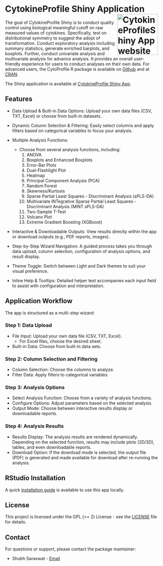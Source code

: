 
<!-- README.md is generated from README.Rmd. Please edit that file -->

# CytokineProfile Shiny Application <a href="https://shinyinfo.cytokineprofile.org/"><img src="man/figures/logo.png" align="right" height="134" alt="CytokineProfileShiny App website" /></a>

The goal of CytokineProfile Shiny is to conduct quality control using
biological meaningful cutoff on raw measured values of cytokines.
Specifically, test on distributional symmetry to suggest the adopt of
transformation. Conduct exploratory analysis including summary
statistics, generate enriched barplots, and boxplots. Further, conduct
univariate analysis and multivariate analysis for advance analysis. It
provides an overall user-friendly experience for users to conduct
analyses on their own data. For advanced users, the CytoProfile R
package is available on
[Github](https://github.com/saraswatsh/CytoProfile) and at
[CRAN](https://cran.r-project.org/package=CytoProfile).

The Shiny application is available at [CytokineProfile Shiny
App](https://saraswatsh-cytokineprofileshiny.share.connect.posit.cloud).

## Features

- Data Upload & Built-in Data Options: Upload your own data files (CSV,
  TXT, Excel) or choose from built-in datasets.

- Dynamic Column Selection & Filtering: Easily select columns and apply
  filters based on categorical variables to focus your analysis.

- Multiple Analysis Functions:

  - Choose from several analysis functions, including:
    1.  ANOVA
    2.  Boxplots and Enhanced Boxplots
    3.  Error-Bar Plots
    4.  Dual-Flashlight Plot
    5.  Heatmap
    6.  Principal Component Analysis (PCA)
    7.  Random Forest
    8.  Skewness/Kurtosis
    9.  Sparse Partial Least Squares - Discriminant Analysis (sPLS-DA)
    10. Multivariate INTegrative Sparse Partial Least Squares -
        Discriminant Analysis (MINT sPLS-DA)
    11. Two-Sample T-Test
    12. Volcano Plot
    13. Extreme Gradient Boosting (XGBoost)

- Interactive & Downloadable Outputs: View results directly within the
  app or download outputs (e.g., PDF reports, images).

- Step-by-Step Wizard Navigation: A guided process takes you through
  data upload, column selection, configuration of analysis options, and
  result display.

- Theme Toggle: Switch between Light and Dark themes to suit your visual
  preference.

- Inline Help & Tooltips: Detailed helper text accompanies each input
  field to assist with configuration and interpretation.

## Application Workflow

The app is structured as a multi-step wizard:

### Step 1: Data Upload

- File Input: Upload your own data file (CSV, TXT, Excel).
  - For Excel files, choose the desired sheet.
- Built-in Data: Choose from built-in data sets.

### Step 2: Column Selection and Filtering

- Column Selection: Choose the columns to analyze.
- Filter Data: Apply filters to categorical variables.

### Step 3: Analysis Options

- Select Analysis Function: Choose from a variety of analysis functions.
- Configure Options: Adjust parameters based on the selected analysis.
- Output Mode: Choose between interactive results display or
  downloadable reports.

### Step 4: Analysis Results

- Results Display: The analysis results are rendered dynamically.
  Depending on the selected function, results may include plots (2D/3D),
  tables, and even downloadable reports.
- Download Option: If the download mode is selected, the output file
  (PDF) is generated and made available for download after re-running
  the analysis.

## RStudio Installation

A quick [installation guide](articles/R_installation.html) is available
to use this app locally.

## License

This project is licensed under the GPL (\>= 2) License - see the
[LICENSE](LICENSE.md) file for details.

## Contact

For questions or support, please contact the package maintainer:

- Shubh Saraswat - [Email](shubh.saraswat00@gmail.com)
